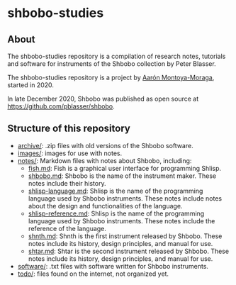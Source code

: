 # shbobo-studies

## About

The shbobo-studies repository is a compilation of research notes, tutorials and software for instruments of the Shbobo collection by Peter Blasser.

The shbobo-studies repository is a project by [Aarón Montoya-Moraga](https://montoyamoraga.io/), started in 2020.

In late December 2020, Shbobo was published as open source at https://github.com/pblasser/shbobo.

## Structure of this repository

* [archive/](archive/): .zip files with old versions of the Shbobo software.
* [images/](images/): images for use with notes.
* [notes/](notes/): Markdown files with notes about Shbobo, including:
  * [fish.md](notes/fish.md): Fish is a graphical user interface for programming Shlisp.
  * [shbobo.md](notes/shbobo.md): Shbobo is the name of the instrument maker. These notes include their history.
  * [shlisp-language.md](notes/shlisp-language.md): Shlisp is the name of the programming language used by Shbobo instruments. These notes include notes about the design and functionalities of the language.
  * [shlisp-reference.md](notes/shlisp-reference.md): Shlisp is the name of the programming language used by Shbobo instruments. These notes include the reference of the language.
  * [shnth.md](notes/shnth.md): Shnth is the first instrument released by Shbobo. These notes include its history, design principles, and manual for use.
  * [shtar.md](notes/shtar.md): Shtar is the second instrument released by Shbobo. These notes include its history, design principles, and manual for use.
* [software/](software/): .txt files with software written for Shbobo instruments.
* [todo/](todo/): files found on the internet, not organized yet.
